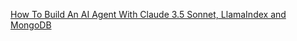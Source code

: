 [How To Build An AI Agent With Claude 3.5 Sonnet, LlamaIndex and MongoDB](https://github.com/mongodb-developer/GenAI-Showcase/blob/main/notebooks/agents/how_to_build_ai_agent_claude_3_5_sonnet_llamaindex_mongodb.ipynb)
